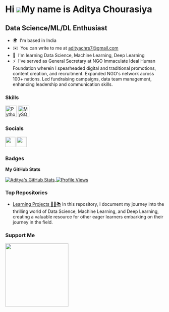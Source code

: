 Hi ![](https://user-images.githubusercontent.com/18350557/176309783-0785949b-9127-417c-8b55-ab5a4333674e.gif)My name is Aditya Chourasiya
=========================================================================================================================================

Data Science/ML/DL Enthusiast
-----------------------------

* 🌍  I'm based in India
* ✉️  You can write to me at [adityachrs7@gmail.com](mailto:adityachrs7@gmail.com)
* 🧠  I'm learning Data Science, Machine Learning, Deep Learning
* ⚡  I've served as General Secretary at NGO Immaculate Ideal Human Foundation wherein I spearheaded digital and traditional promotions, content creation, and recruitment. Expanded NGO's network across 100+ nations. Led fundraising campaigns, data team management, enhancing leadership and communication skills.

### Skills


<p align="left">
<a href="https://www.python.org/" target="_blank" rel="noreferrer"><img src="https://raw.githubusercontent.com/danielcranney/readme-generator/main/public/icons/skills/python-colored.svg" width="36" height="36" alt="Python" /></a>
<a href="https://www.mysql.com/" target="_blank" rel="noreferrer"><img src="https://raw.githubusercontent.com/danielcranney/readme-generator/main/public/icons/skills/mysql-colored.svg" width="36" height="36" alt="MySQL" /></a>
</p>


### Socials

<p align="left"> <a href="https://www.github.com/Aditya-NeuralNetNinja" target="_blank" rel="noreferrer"><img src="https://raw.githubusercontent.com/danielcranney/readme-generator/main/public/icons/socials/github.svg" width="32" height="32" /></a> <a href="https://www.linkedin.com/in/aditya-chourasiya/" target="_blank" rel="noreferrer"><img src="https://raw.githubusercontent.com/danielcranney/readme-generator/main/public/icons/socials/linkedin.svg" width="32" height="32" /></a></p>

### Badges

<b>My GitHub Stats</b>

<a href="http://www.github.com/Aditya-NeuralNetNinja">
  <img align="center" src="https://github-readme-streak-stats.herokuapp.com/?user=Aditya-NeuralNetNinja&stroke=ffffff&background=000000&ring=facc15&fire=facc15&currStreakNum=ffffff&currStreakLabel=facc15&sideNums=ffffff&sideLabels=ffffff&dates=ffffff&hide_border=true" alt="Aditya's GitHub Stats" />
</a>

<a href="https://github.com/Aditya-NeuralNetNinja">
  <img align="center" src="https://komarev.com/ghpvc/?username=Aditya-NeuralNetNinja&color=brightgreen&style=flat-square" alt="Profile Views" />
</a>



### Top Repositories

* [Learning Projects 🚀🧠📚](https://github.com/Aditya-NeuralNetNinja/Learning-Projects)
In this repository, I document my journey into the thrilling world of Data Science, Machine Learning, and Deep Learning, creating a valuable resource for other eager learners embarking on their journey in the field. 

### Support Me

<a href="https://www.buymeacoffee.com/Aditya-NeuralNetNinja"><img src="https://cdn.buymeacoffee.com/buttons/v2/default-yellow.png" width="200" /></a>
